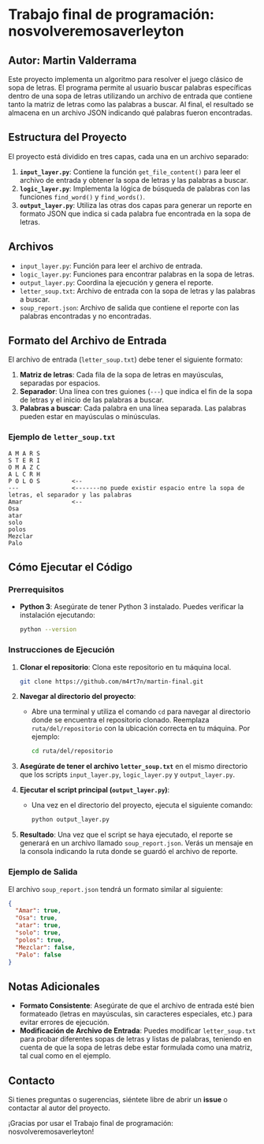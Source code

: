 # Trabajo final de programación: nosvolveremosaverleyton

## Autor: Martin Valderrama

Este proyecto implementa un algoritmo para resolver el juego clásico de sopa de letras. El programa permite al usuario buscar palabras específicas dentro de una sopa de letras utilizando un archivo de entrada que contiene tanto la matriz de letras como las palabras a buscar. Al final, el resultado se almacena en un archivo JSON indicando qué palabras fueron encontradas.

## Estructura del Proyecto
El proyecto está dividido en tres capas, cada una en un archivo separado:

1. **`input_layer.py`**: Contiene la función `get_file_content()` para leer el archivo de entrada y obtener la sopa de letras y las palabras a buscar.
2. **`logic_layer.py`**: Implementa la lógica de búsqueda de palabras con las funciones `find_word()` y `find_words()`.
3. **`output_layer.py`**: Utiliza las otras dos capas para generar un reporte en formato JSON que indica si cada palabra fue encontrada en la sopa de letras.

## Archivos
- `input_layer.py`: Función para leer el archivo de entrada.
- `logic_layer.py`: Funciones para encontrar palabras en la sopa de letras.
- `output_layer.py`: Coordina la ejecución y genera el reporte.
- `letter_soup.txt`: Archivo de entrada con la sopa de letras y las palabras a buscar.
- `soup_report.json`: Archivo de salida que contiene el reporte con las palabras encontradas y no encontradas.

## Formato del Archivo de Entrada
El archivo de entrada (`letter_soup.txt`) debe tener el siguiente formato:
1. **Matriz de letras**: Cada fila de la sopa de letras en mayúsculas, separadas por espacios.
2. **Separador**: Una línea con tres guiones (`---`) que indica el fin de la sopa de letras y el inicio de las palabras a buscar.
3. **Palabras a buscar**: Cada palabra en una línea separada. Las palabras pueden estar en mayúsculas o minúsculas.

### Ejemplo de `letter_soup.txt`
```
A M A R S
S T E R I
O M A Z C
A L C R H
P O L O S         <--
---               <-------no puede existir espacio entre la sopa de letras, el separador y las palabras
Amar              <--
Osa
atar
solo
polos
Mezclar
Palo
```

## Cómo Ejecutar el Código

### Prerrequisitos
- **Python 3**: Asegúrate de tener Python 3 instalado. Puedes verificar la instalación ejecutando:
  ```sh
  python --version
  ```

### Instrucciones de Ejecución
1. **Clonar el repositorio**: Clona este repositorio en tu máquina local.
   ```sh
   git clone https://github.com/m4rt7n/martin-final.git
   ```

2. **Navegar al directorio del proyecto**:
   - Abre una terminal y utiliza el comando `cd` para navegar al directorio donde se encuentra el repositorio clonado. Reemplaza `ruta/del/repositorio` con la ubicación correcta en tu máquina. Por ejemplo:
     ```sh
     cd ruta/del/repositorio
     ```

3. **Asegúrate de tener el archivo `letter_soup.txt`** en el mismo directorio que los scripts `input_layer.py`, `logic_layer.py` y `output_layer.py`.

4. **Ejecutar el script principal (`output_layer.py`)**:
   - Una vez en el directorio del proyecto, ejecuta el siguiente comando:
     ```sh
     python output_layer.py
     ```

5. **Resultado**: Una vez que el script se haya ejecutado, el reporte se generará en un archivo llamado `soup_report.json`. Verás un mensaje en la consola indicando la ruta donde se guardó el archivo de reporte.

### Ejemplo de Salida
El archivo `soup_report.json` tendrá un formato similar al siguiente:
```json
{
  "Amar": true,
  "Osa": true,
  "atar": true,
  "solo": true,
  "polos": true,
  "Mezclar": false,
  "Palo": false
}
```

## Notas Adicionales
- **Formato Consistente**: Asegúrate de que el archivo de entrada esté bien formateado (letras en mayúsculas, sin caracteres especiales, etc.) para evitar errores de ejecución.
- **Modificación de Archivo de Entrada**: Puedes modificar `letter_soup.txt` para probar diferentes sopas de letras y listas de palabras, teniendo en cuenta de que la sopa de letras debe estar formulada como una matriz, tal cual como en el ejemplo.

## Contacto
Si tienes preguntas o sugerencias, siéntete libre de abrir un **issue** o contactar al autor del proyecto.

¡Gracias por usar el Trabajo final de programación: nosvolveremosaverleyton!
